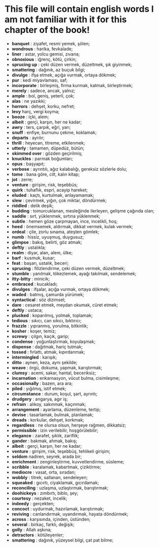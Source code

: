 # This file will contain english words I am not familiar with it for this chapter of the book!

- **banquet** : ziyafet, resmi yemek, şölen;
- **wondrous** : harika, fevkalade;
- **liner** : astar, yolcu gemisi, zıvana;
- **obnoxious** : iğrenç, kötü, çirkin;
- **sprucing up** : çeki düzen vermek, düzeltmek, şık giyinmek;
- **smattering** : dağınık, az buçuk bilgi;
- **divulge** : ifşa etmek, açığa vurmak, ortaya dökmek;
- **pur** : kedi miyavlaması, saf;
- **incorporate** : birleşmiş, firma kurmak, katmak, birleştirmek;
- **merely** : sadece, ancak, yalnız;
- **ample** : bol, geniş, yeterli, çok;
- **alas** : ne yazıkki;
- **horrors** : dehşet, korku, nefret;
- **levy** harç, vergi koyma;
- **booze** : içki, alem;
- **albeit** : gerçi, karşın, her ne kadar;
- **awry** : ters, çarpık, eğri, yarı;
- **snuff** : enfiye, burnunu çekme, koklamak;
- **departs** : ayrılır;
- **thrill** : heyecan, titreme, etkilenmek;
- **utterly** : tamamen, düpedüz, bütün;
- **skimmed over** : gözden geçirilmiş;
- **knuckles** : parmak boğumları;
- **opus** : başyapıt;
- **verbose** : ayrıntılı, ağız kalabalığı, gereksiz sözlerle dolu;
- **tome** : bana göre, cilt, kalın kitap;
- **jot** : zerre;
- **venture** : girişim, risk, teşebbüs;
- **quirk** : tuhaflık, espri, acayip hareket;
- **eluded** : kaçtı, kurtulmak, anlayamamak;
- **slew** : çevirmek, yığın, çok miktar, döndürmek;
- **riddled** : delik deşik;
- **budding** : tomurcuklanan, mesleğinde ilerleyen, gelişme çağında olan;
- **saddle** : sırt, yüklenmek, sırtına yüklenmek;
- **subtle** : hemen göze çarpmayan, ince, incelikli, hoş;
- **heed** : önemsemek, aldırmak, dikkat vermek, kulak vermek;
- **ordeal** : çile, zorlu sınama, ateşten gömlek;
- **numb** : hissiz, uyuşmuş, duygusuz;
- **glimpse** : bakış, belirti, göz atmak;
- **deftly** : ustalıkla;
- **realm** : diyar, alan, alem, ülke;
- **barf** : kusmuk, kusar;
- **feat** : başarı, ustalık, beceri;
- **sprucing** : filizlendirme, çeki düzen vermek, düzeltmek;
- **stumble** : yanılmak, tökezlemek, ayağı takılmak, sendelemek;
- **itty-bitty** : minicik;
- **embraced** : kucakladı;
- **divulges** : ifşalar, açığa vurmak, ortaya dökmek;
- **waded** : batmış, çamurda yürümek;
- **syntactical** : söz dizimsel;
- **dare** : cesaret etmek, meydan okumak, cüret etmek;
- **deftly** : ustaca;
- **plucked** : koparılmış, yolmak, toplamak;
- **tedious** : sıkıcı, can sıkıcı, bıktırıcı;
- **frazzle** : yıpranmış, yorulma, bitkinlik;
- **kosher** : koşer, temiz;
- **screwy** : çılgın, kaçık, garip;
- **condense** : yoğunlaştırmak, koyulaşmak;
- **dispense** : dağıtmak, hariç tutmak;
- **tossed** : fırlattı, atmak, kıpırdanmak;
- **intermingled** : karışık;
- **ditto** : aynen, keza, aynı şekilde;
- **weave** : örgü, dokuma, yapmak, karıştırmak;
- **clumsy** : acemi, sakar, hantal, beceriksiz;
- **incarnation** : enkarnasyon, vücut bulma, cisimleşme;
- **occasionally** : bazen, ara ara;
- **piled** : yığılmış, istif etmek;
- **circumstance** : durum, koşul, şart, ayrıntı;
- **drudgery** : angarya, agır iş;
- **refrain** : alıkoy, sakınmak, kaçınmak;
- **arrangement** : ayarlama, düzenleme, tertip;
- **devise** : tasarlamak, bulmak, planlamak;
- **dreads** : korkular, dehşet, korkmak;
- **regardless** : ne olursa olsun, herşeye rağmen, dikkatsiz;
- **permissible** : izin verilebilir, hoşgörülebilir;
- **elegance** : zarafet, şıklık, zariflik;
- **gander** : bakmak, ahmak, bakış;
- **albeit** : gerçi, karşın, her ne kadar;
- **venture** : girişim, risk, teşebbüş, tehlikeli girişim;
- **seldom** nadiren, seyrek, arada bir;
- **enrichment** : zenginleştirme, kuvvetlendirme, süsleme;
- **scribble** : karalamak, kabartmak, çiziktirme;
- **mediocre** : vasat, orta, sıradan;
- **wobbly** : titrek, sallanan, sendeleyen;
- **squeaked** : gıcırtı, ciyaklamak, gıcırdamak;
- **reconciling** : uzlaşma, uzlaştırmak, barıştırmak;
- **doohickeys** : zımbırtı, biblo, şey;
- **courtesy** : nezaket, incelik;
- **indeedy** : gerçekten;
- **concoct** : uydurmak, hazırlamak, karıştırmak;
- **reviving** : canlandırmak, uyandırmak, hayata döndürmek;
- **across** : karşısında, içinden, üstünden;
- **several** : birkaç, farklı, değişik;
- **golly** : Allah aşkına;
- **detractors** : kötüleyenler;
- **smattering** : dağınık, yüzeysel bilgi, çat pat bilme;